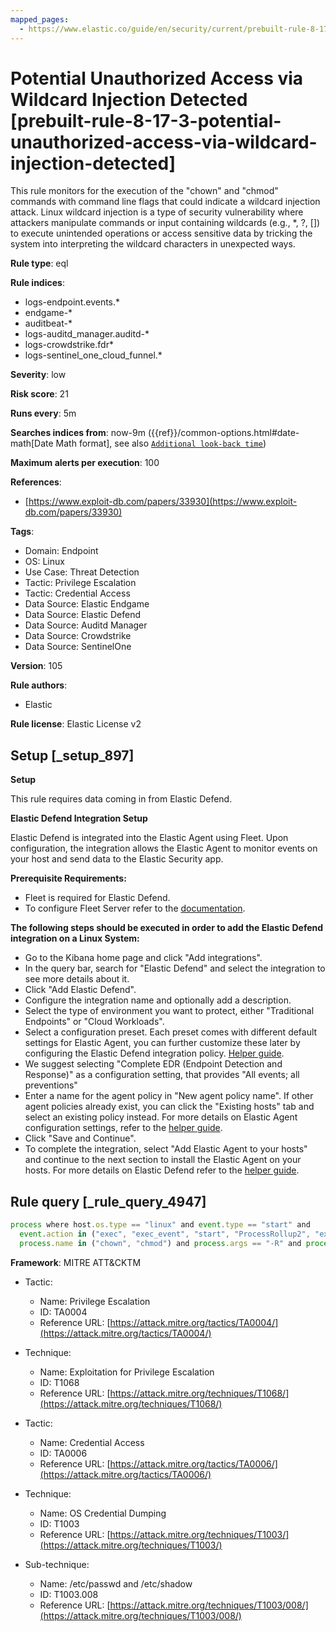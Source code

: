 ```yaml
---
mapped_pages:
  - https://www.elastic.co/guide/en/security/current/prebuilt-rule-8-17-3-potential-unauthorized-access-via-wildcard-injection-detected.html
---
```


# Potential Unauthorized Access via Wildcard Injection Detected [prebuilt-rule-8-17-3-potential-unauthorized-access-via-wildcard-injection-detected]

This rule monitors for the execution of the "chown" and "chmod" commands with command line flags that could indicate a wildcard injection attack. Linux wildcard injection is a type of security vulnerability where attackers manipulate commands or input containing wildcards (e.g., *, ?, []) to execute unintended operations or access sensitive data by tricking the system into interpreting the wildcard characters in unexpected ways.

**Rule type**: eql

**Rule indices**:

* logs-endpoint.events.*
* endgame-*
* auditbeat-*
* logs-auditd_manager.auditd-*
* logs-crowdstrike.fdr*
* logs-sentinel_one_cloud_funnel.*

**Severity**: low

**Risk score**: 21

**Runs every**: 5m

**Searches indices from**: now-9m ({{ref}}/common-options.html#date-math[Date Math format], see also [`Additional look-back time`](docs-content://solutions/security/detect-and-alert/create-detection-rule.md#rule-schedule))

**Maximum alerts per execution**: 100

**References**:

* [https://www.exploit-db.com/papers/33930](https://www.exploit-db.com/papers/33930)

**Tags**:

* Domain: Endpoint
* OS: Linux
* Use Case: Threat Detection
* Tactic: Privilege Escalation
* Tactic: Credential Access
* Data Source: Elastic Endgame
* Data Source: Elastic Defend
* Data Source: Auditd Manager
* Data Source: Crowdstrike
* Data Source: SentinelOne

**Version**: 105

**Rule authors**:

* Elastic

**Rule license**: Elastic License v2

## Setup [_setup_897]

**Setup**

This rule requires data coming in from Elastic Defend.

**Elastic Defend Integration Setup**

Elastic Defend is integrated into the Elastic Agent using Fleet. Upon configuration, the integration allows the Elastic Agent to monitor events on your host and send data to the Elastic Security app.

**Prerequisite Requirements:**

* Fleet is required for Elastic Defend.
* To configure Fleet Server refer to the [documentation](docs-content://reference/ingestion-tools/fleet/fleet-server.md).

**The following steps should be executed in order to add the Elastic Defend integration on a Linux System:**

* Go to the Kibana home page and click "Add integrations".
* In the query bar, search for "Elastic Defend" and select the integration to see more details about it.
* Click "Add Elastic Defend".
* Configure the integration name and optionally add a description.
* Select the type of environment you want to protect, either "Traditional Endpoints" or "Cloud Workloads".
* Select a configuration preset. Each preset comes with different default settings for Elastic Agent, you can further customize these later by configuring the Elastic Defend integration policy. [Helper guide](docs-content://solutions/security/configure-elastic-defend/configure-an-integration-policy-for-elastic-defend.md).
* We suggest selecting "Complete EDR (Endpoint Detection and Response)" as a configuration setting, that provides "All events; all preventions"
* Enter a name for the agent policy in "New agent policy name". If other agent policies already exist, you can click the "Existing hosts" tab and select an existing policy instead. For more details on Elastic Agent configuration settings, refer to the [helper guide](docs-content://reference/ingestion-tools/fleet/agent-policy.md).
* Click "Save and Continue".
* To complete the integration, select "Add Elastic Agent to your hosts" and continue to the next section to install the Elastic Agent on your hosts. For more details on Elastic Defend refer to the [helper guide](docs-content://solutions/security/configure-elastic-defend/install-elastic-defend.md).


## Rule query [_rule_query_4947]

```js
process where host.os.type == "linux" and event.type == "start" and
  event.action in ("exec", "exec_event", "start", "ProcessRollup2", "executed", "process_started") and
  process.name in ("chown", "chmod") and process.args == "-R" and process.args : "--reference=*"
```

**Framework**: MITRE ATT&CKTM

* Tactic:

    * Name: Privilege Escalation
    * ID: TA0004
    * Reference URL: [https://attack.mitre.org/tactics/TA0004/](https://attack.mitre.org/tactics/TA0004/)

* Technique:

    * Name: Exploitation for Privilege Escalation
    * ID: T1068
    * Reference URL: [https://attack.mitre.org/techniques/T1068/](https://attack.mitre.org/techniques/T1068/)

* Tactic:

    * Name: Credential Access
    * ID: TA0006
    * Reference URL: [https://attack.mitre.org/tactics/TA0006/](https://attack.mitre.org/tactics/TA0006/)

* Technique:

    * Name: OS Credential Dumping
    * ID: T1003
    * Reference URL: [https://attack.mitre.org/techniques/T1003/](https://attack.mitre.org/techniques/T1003/)

* Sub-technique:

    * Name: /etc/passwd and /etc/shadow
    * ID: T1003.008
    * Reference URL: [https://attack.mitre.org/techniques/T1003/008/](https://attack.mitre.org/techniques/T1003/008/)



